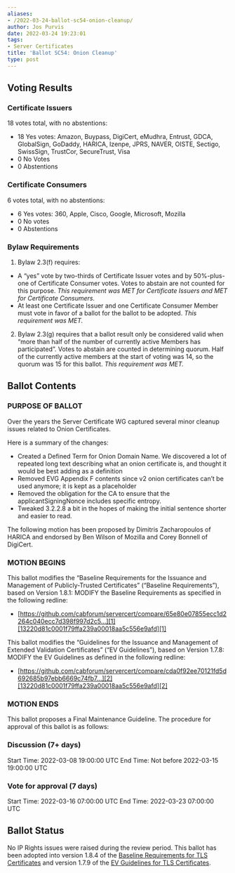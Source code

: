 ```yaml
---
aliases:
- /2022-03-24-ballot-sc54-onion-cleanup/
author: Jos Purvis
date: 2022-03-24 19:23:01
tags:
- Server Certificates
title: 'Ballot SC54: Onion Cleanup'
type: post
---
```


## Voting Results 

### Certificate Issuers 

18 votes total, with no abstentions:

- 18 Yes votes: Amazon, Buypass, DigiCert, eMudhra, Entrust, GDCA, GlobalSign, GoDaddy, HARICA, Izenpe, JPRS, NAVER, OISTE, Sectigo, SwissSign, TrustCor, SecureTrust, Visa
- 0 No Votes
- 0 Abstentions

### Certificate Consumers 

6 votes total, with no abstentions:

- 6 Yes votes: 360, Apple, Cisco, Google, Microsoft, Mozilla
- 0 No votes
- 0 Abstentions

### Bylaw Requirements 

1. Bylaw 2.3(f) requires:

- A “yes” vote by two-thirds of Certificate Issuer votes and by 50%-plus-one of Certificate Consumer votes. Votes to abstain are not counted for this purpose.
  _This requirement was MET for Certificate Issuers and MET for Certificate Consumers._
- At least one Certificate Issuer and one Certificate Consumer Member must vote in favor of a ballot for the ballot to be adopted.
  _This requirement was MET._

2. Bylaw 2.3(g) requires that a ballot result only be considered valid when “more than half of the number of currently active Members has participated”. Votes to abstain are counted in determining quorum. Half of the currently active members at the start of voting was 14, so the quorum was 15 for this ballot.
   _This requirement was MET._

## Ballot Contents 

### PURPOSE OF BALLOT 

Over the years the Server Certificate WG captured several minor cleanup issues related to Onion Certificates.

Here is a summary of the changes:

- Created a Defined Term for Onion Domain Name. We discovered a lot of repeated long text describing what an onion certificate is, and thought it would be best adding as a definition
- Removed EVG Appendix F contents since v2 onion certificates can’t be used anymore; it is kept as a placeholder
- Removed the obligation for the CA to ensure that the applicantSigningNonce includes specific entropy.
- Tweaked 3.2.2.8 a bit in the hopes of making the initial sentence shorter and easier to read.

The following motion has been proposed by Dimitris Zacharopoulos of HARICA and endorsed by Ben Wilson of Mozilla and Corey Bonnell of DigiCert.

### MOTION BEGINS 

This ballot modifies the “Baseline Requirements for the Issuance and Management of Publicly-Trusted Certificates” (“Baseline Requirements”), based on Version 1.8.1:
MODIFY the Baseline Requirements as specified in the following redline:

- [https://github.com/cabforum/servercert/compare/65e80e07855ecc1d2264c040ecc7d398f997d2c5…][1][13220d81c0001f79ffa239a00018aa5c556e9afd][1]

This ballot modifies the “Guidelines for the Issuance and Management of Extended Validation Certificates” (“EV Guidelines”), based on Version 1.7.8: MODIFY the EV Guidelines as defined in the following redline:

- [https://github.com/cabforum/servercert/compare/cda0f92ee70121fd5d692685b97ebb6669c74fb7…][2][13220d81c0001f79ffa239a00018aa5c556e9afd][2]

### MOTION ENDS 

This ballot proposes a Final Maintenance Guideline. The procedure for approval of this ballot is as follows:

### Discussion (7+ days) 

Start Time: 2022-03-08 19:00:00 UTC
End Time: Not before 2022-03-15 19:00:00 UTC

### Vote for approval (7 days) 

Start Time: 2022-03-16 07:00:00 UTC
End Time: 2022-03-23 07:00:00 UTC

## Ballot Status 

No IP Rights issues were raised during the review period. This ballot has been adopted into version 1.8.4 of the [Baseline Requirements for TLS Certificates](/baseline-requirements-documents/) and version 1.7.9 of the [EV Guidelines for TLS Certificates](/extended-validation/).

[1]: https://github.com/cabforum/servercert/compare/65e80e07855ecc1d2264c040ecc7d398f997d2c5...13220d81c0001f79ffa239a00018aa5c556e9afd
[2]: https://github.com/cabforum/servercert/compare/cda0f92ee70121fd5d692685b97ebb6669c74fb7...13220d81c0001f79ffa239a00018aa5c556e9afd